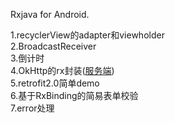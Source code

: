 Rxjava for Android.

1.recyclerView的adapter和viewholder  
2.BroadcastReceiver  
3.倒计时  
4.OkHttp的rx封装([服务端](https://github.com/purple09/server))  
5.retrofit2.0简单demo  
6.基于RxBinding的简易表单校验  
7.error处理  